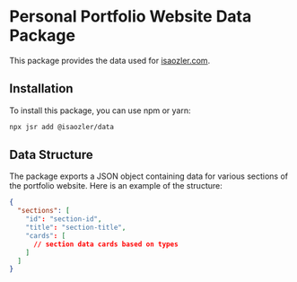 # Personal Portfolio Website Data Package

This package provides the data used for [isaozler.com](https://isaozler.com).

## Installation

To install this package, you can use npm or yarn:

```sh
npx jsr add @isaozler/data
```

## Data Structure

The package exports a JSON object containing data for various sections of the portfolio website. Here is an example of the structure:

```json
{
  "sections": [
    "id": "section-id",
    "title": "section-title",
    "cards": [
      // section data cards based on types
    ]
  ]
}
```

